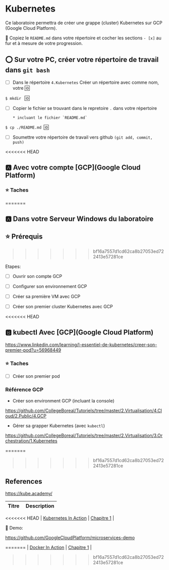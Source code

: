 # Kubernetes

Ce laboratoire permettra de créer une grappe (cluster) Kubernetes sur GCP (Google Cloud Platform).

:closed_book: Copiez le `README.md` dans votre répertoire et cocher les sections `- [x]` au fur et à mesure de votre progression.

## :o: Sur votre PC, créer votre répertoire de travail dans `git bash`

- [ ] Dans le répertoire `4.Kubernetes` Créer un répertoire avec comme nom, votre :id:

`$ mkdir ` :id:

- [ ] Copier le fichier se trouvant dans le repretoire `.` dans votre répertoire

      * incluant le fichier `README.md` 


`$ cp ./README.md `:id:` `

- [ ] Soumettre votre répertoire de travail vers github `(git add, commit, push)` 

<<<<<<< HEAD
## :a: Avec votre compte [GCP](Google Cloud Platform)

### :star: Taches
=======
## :a: Dans votre Serveur Windows du laboratoire

## :star: Prérequis
>>>>>>> bf16a7557d1cd62ca8b27053ed722413e57281ce

Etapes: 

- [ ]  Ouvrir son compte GCP

- [ ]  Configurer son environnement GCP

- [ ]  Créer sa première VM avec GCP

- [ ]  Créer son premier cluster Kubernetes avec GCP

<<<<<<< HEAD
## :b: kubectl Avec [GCP](Google Cloud Platform)

https://www.linkedin.com/learning/l-essentiel-de-kubernetes/creer-son-premier-pod?u=56968449

### :star: Taches

- [ ]  Créer son premier pod




### Référence GCP

* Créer son environment GCP (incluant la console)

https://github.com/CollegeBoreal/Tutoriels/tree/master/2.Virtualisation/4.Cloud/2.Public/4.GCP

* Gérer sa grapper Kubernetes (avec `kubectl`)

https://github.com/CollegeBoreal/Tutoriels/tree/master/2.Virtualisation/3.Orchestration/1.Kubernetes


=======
>>>>>>> bf16a7557d1cd62ca8b27053ed722413e57281ce
## References

https://kube.academy/

| Titre | Description |
|-------|-------------|
<<<<<<< HEAD
| [Kubernetes In Action](https://www.manning.com/books/kubernetes-in-action) | [Chapitre 1](https://livebook.manning.com/book/kubernetes-in-action/chapter-1) |

:tada: Demo:

https://github.com/GoogleCloudPlatform/microservices-demo

=======
| [Docker In Action](https://www.manning.com/books/docker-in-action-second-edition) | [Chapitre 1](https://livebook.manning.com/book/kubernetes-in-action/chapter-1) |
>>>>>>> bf16a7557d1cd62ca8b27053ed722413e57281ce

